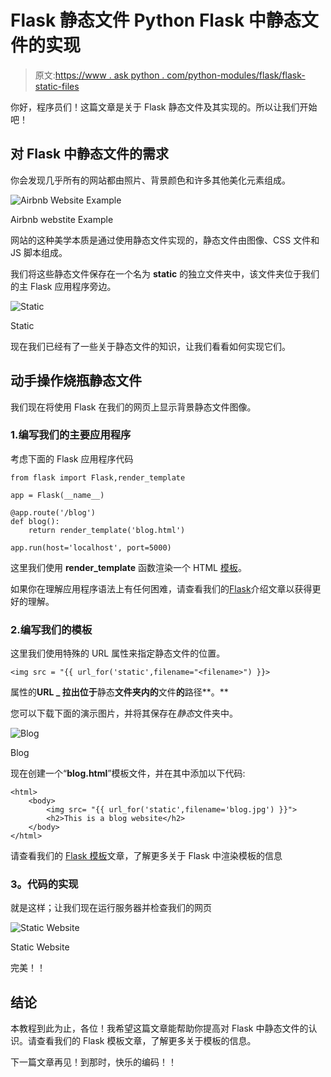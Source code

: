 # Flask 静态文件 Python Flask 中静态文件的实现

> 原文:[https://www . ask python . com/python-modules/flask/flask-static-files](https://www.askpython.com/python-modules/flask/flask-static-files)

你好，程序员们！这篇文章是关于 Flask 静态文件及其实现的。所以让我们开始吧！

## **对 Flask 中静态文件的需求**

你会发现几乎所有的网站都由照片、背景颜色和许多其他美化元素组成。

![Airbnb Website Example](../Images/55da3981936637d5b17b3bb63c8bfc85.png)

Airbnb webstite Example

网站的这种美学本质是通过使用静态文件实现的，静态文件由图像、CSS 文件和 JS 脚本组成。

我们将这些静态文件保存在一个名为 **static** 的独立文件夹中，该文件夹位于我们的主 Flask 应用程序旁边。

![Static](../Images/2ded22fbdc01de51833961b14af5eda2.png)

Static

现在我们已经有了一些关于静态文件的知识，让我们看看如何实现它们。

## **动手操作烧瓶静态文件**

我们现在将使用 Flask 在我们的网页上显示背景静态文件图像。

### 1.编写我们的主要应用程序

考虑下面的 Flask 应用程序代码

```
from flask import Flask,render_template

app = Flask(__name__)

@app.route('/blog')
def blog():
    return render_template('blog.html')

app.run(host='localhost', port=5000)

```

这里我们使用 **render_template** 函数渲染一个 HTML [模板](https://www.askpython.com/python-modules/flask/flask-templates)。

如果你在理解应用程序语法上有任何困难，请查看我们的[Flask](https://www.askpython.com/python-modules/flask/create-hello-world-in-flask)介绍文章以获得更好的理解。

### 2.编写我们的模板

这里我们使用特殊的 URL 属性来指定静态文件的位置。

```
<img src = "{{ url_for('static',filename="<filename>") }}>

```

属性的**URL _ 拉出位于**静态**文件夹内的**文件**的**路径**。**

您可以下载下面的演示图片，并将其保存在*静态*文件夹中。

![Blog](../Images/a0decfdd7a93aaf9d92ca819e2903455.png)

Blog

现在创建一个“**blog.html**”模板文件，并在其中添加以下代码:

```
<html>
    <body>
        <img src= "{{ url_for('static',filename='blog.jpg') }}">
        <h2>This is a blog website</h2>
    </body>
</html>

```

请查看我们的 [Flask 模板](https://www.askpython.com/python-modules/flask/flask-templates)文章，了解更多关于 Flask 中渲染模板的信息

### **3。代码的实现**

就是这样；让我们现在运行服务器并检查我们的网页

![Static Website](../Images/466519af62dc84eecce2a025789262a8.png)

Static Website

完美！！

## **结论**

本教程到此为止，各位！我希望这篇文章能帮助你提高对 Flask 中静态文件的认识。请查看我们的 Flask 模板文章，了解更多关于模板的信息。

下一篇文章再见！到那时，快乐的编码！！